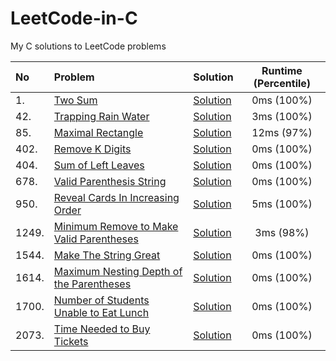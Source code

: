 # LeetCode-in-C
My C solutions to LeetCode problems

No  |  Problem  |  Solution  |  Runtime (Percentile)  
:-------|:-------|:-------|:-------:
1.|[Two Sum](https://leetcode.com/problems/two-sum/description/)|[Solution](<Solutions/0001. Two Sum>)|0ms (100%)
42.|[Trapping Rain Water](https://leetcode.com/problems/trapping-rain-water/description/)|[Solution](<Solutions/0042. Trapping Rain Water>)|3ms (100%)
85.|[Maximal Rectangle](https://leetcode.com/problems/maximal-rectangle/description/)|[Solution](<Solutions/0085. Maximal Rectangle>)|12ms (97%)
402.|[Remove K Digits](https://leetcode.com/problems/remove-k-digits/description/)|[Solution](<Solutions/0402. Remove K Digits>)|0ms (100%)
404.|[Sum of Left Leaves](https://leetcode.com/problems/sum-of-left-eaves/description/)|[Solution](<Solutions/0404. Sum of Left Leaves>)|0ms (100%)
678.|[Valid Parenthesis String](https://leetcode.com/problems/valid-parenthesis-string/description/)|[Solution](<Solutions/0678. Valid Parenthesis String>)|0ms (100%)
950.|[Reveal Cards In Increasing Order](https://leetcode.com/problems/reveal-cards-in-increasing-order/description/)|[Solution](<Solutions/0950. Reveal Cards In Increasing Order>)|5ms (100%)
1249.|[Minimum Remove to Make Valid Parentheses](https://leetcode.com/problems/minimum-remove-to-make-valid-parentheses/description)|[Solution](<Solutions/1249. Minimum Remove to Make Valid Parentheses>)|3ms (98%)
1544.|[Make The String Great](https://leetcode.com/problems/make-the-string-great/description/)|[Solution](<Solutions/1544. Make The String Great>)|0ms (100%)
1614.|[Maximum Nesting Depth of the Parentheses](https://leetcode.com/problems/maximum-nesting-depth-of-the-parentheses/description/)|[Solution](<Solutions/1614. Maximum Nesting Depth of the Parentheses>)|0ms (100%)
1700.|[Number of Students Unable to Eat Lunch](https://leetcode.com/problems/number-of-students-unable-to-eat-lunch/description/)|[Solution](<Solutions/1700. Number of Students Unable to Eat Lunch>)|0ms (100%)
2073.|[Time Needed to Buy Tickets](https://leetcode.com/problems/time-needed-to-buy-tickets/description/)|[Solution](<Solutions/2073. Time Needed to Buy Tickets>)|0ms (100%)
